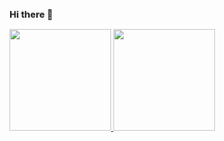 ### Hi there 👋
<div>
  <a href="https://github.com/matteizera">
  <img height="180em" src="https://github-readme-stats-brown-pi.vercel.app/api?username=matteizera&show_icons=true&include_all_commits=true&count_private=true"/>
  <img height="180em" src="https://github-readme-stats-brown-pi.vercel.app/api/top-langs/?username=matteizera&layout=compact"/>
</div>

<!--
**matteizera/matteizera** is a ✨ _special_ ✨ repository because its `README.md` (this file) appears on your GitHub profile.

Here are some ideas to get you started:

- 🔭 I’m currently working on ...
- 🌱 I’m currently learning ...
- 👯 I’m looking to collaborate on ...
- 🤔 I’m looking for help with ...
- 💬 Ask me about ...
- 📫 How to reach me: ...
- 😄 Pronouns: ...
- ⚡ Fun fact: ...
-->
